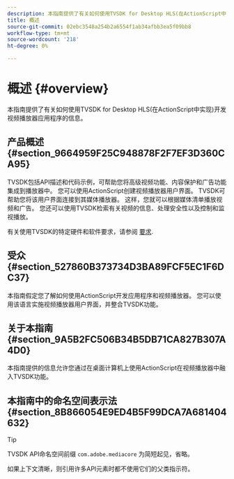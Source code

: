 ```yaml
---
description: 本指南提供了有关如何使用TVSDK for Desktop HLS(在ActionScript中实现)开发视频播放器应用程序的信息。
title: 概述
source-git-commit: 02ebc3548a254b2a6554f1ab34afbb3ea5f09bb8
workflow-type: tm+mt
source-wordcount: '218'
ht-degree: 0%

---
```


# 概述 {#overview}

本指南提供了有关如何使用TVSDK for Desktop HLS(在ActionScript中实现)开发视频播放器应用程序的信息。

## 产品概述 {#section_9664959F25C948878F2F7EF3D360CA95}

TVSDK包括API描述和代码示例，可帮助您将高级视频功能、内容保护和广告功能集成到播放器中。 您可以使用ActionScript创建视频播放器用户界面。 TVSDK可帮助您将该用户界面连接到其媒体播放器。 这样，您就可以根据媒体清单播放视频和广告。 您还可以使用TVSDK检索有关视频的信息、处理安全性以及控制和监视播放。

有关使用TVSDK的特定硬件和软件要求，请参阅 [要求](../../c-psdk-dhls-1.4-introduction/overview-prod-audience-guide/requirements/r-psdk-dhls-1.4-requirements-system.md).

## 受众 {#section_527860B373734D3BA89FCF5EC1F6DC37}

本指南假定您了解如何使用ActionScript开发应用程序和视频播放器。 您可以使用该语言实施视频播放器用户界面，并整合TVSDK功能。

## 关于本指南 {#section_9A5B2FC506B34B5DB71CA827B307A4D0}

本指南提供的信息允许您通过在桌面计算机上使用ActionScript在视频播放器中融入TVSDK功能。

## 本指南中的命名空间表示法 {#section_8B866054E9ED4B5F99DCA7A681404632}

>[!TIP]
>
>TVSDK API命名空间前缀 `com.adobe.mediacore` 为简短起见，省略。
>
>如果上下文清晰，则引用许多API元素时都不使用它们的父类指示符。
